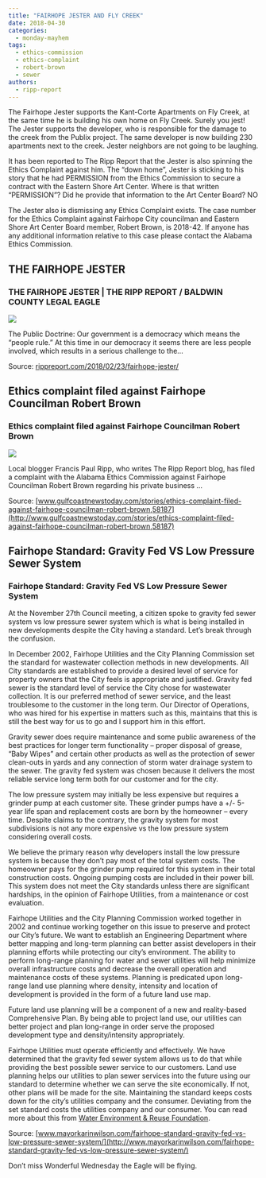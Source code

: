 ```yaml
---
title: "FAIRHOPE JESTER AND FLY CREEK"
date: 2018-04-30
categories: 
  - monday-mayhem
tags: 
  - ethics-commission
  - ethics-complaint
  - robert-brown
  - sewer
authors: 
  - ripp-report
---
```


The Fairhope Jester supports the Kant-Corte Apartments on Fly Creek, at the same time he is building his own home on Fly Creek. Surely you jest! The Jester supports the developer, who is responsible for the damage to the creek from the Publix project. The same developer is now building 230 apartments next to the creek. Jester neighbors are not going to be laughing.

It has been reported to The Ripp Report that the Jester is also spinning the Ethics Complaint against him. The “down home”, Jester is sticking to his story that he had PERMISSION from the Ethics Commission to secure a contract with the Eastern Shore Art Center. Where is that written “PERMISSION”? Did he provide that information to the Art Center Board? NO

The Jester also is dismissing any Ethics Complaint exists. The case number for the Ethics Complaint against Fairhope City councilman and Eastern Shore Art Center Board member, Robert Brown, is 2018-42. If anyone has any additional information relative to this case please contact the Alabama Ethics Commission.

## THE FAIRHOPE JESTER

### THE FAIRHOPE JESTER | THE RIPP REPORT / BALDWIN COUNTY LEGAL EAGLE

![](https://cdn.rippreport.com/wp-content/uploads/2018/04/robjester.jpg)

The Public Doctrine: Our government is a democracy which means the “people rule.” At this time in our democracy it seems there are less people involved, which results in a serious challenge to the…

Source: [rippreport.com/2018/02/23/fairhope-jester/](https://rippreport.com/fairhope-jester/)

## Ethics complaint filed against Fairhope Councilman Robert Brown

### Ethics complaint filed against Fairhope Councilman Robert Brown

![](https://cdn.rippreport.com/wp-content/uploads/2018/04/1520289808_7b60.jpg)

Local blogger Francis Paul Ripp, who writes The Ripp Report blog, has filed a complaint with the Alabama Ethics Commission against Fairhope Councilman Robert Brown regarding his private business …

Source: [www.gulfcoastnewstoday.com/stories/ethics-complaint-filed-against-fairhope-councilman-robert-brown,58187](http://www.gulfcoastnewstoday.com/stories/ethics-complaint-filed-against-fairhope-councilman-robert-brown,58187)

## Fairhope Standard: Gravity Fed VS Low Pressure Sewer System

### Fairhope Standard: Gravity Fed VS Low Pressure Sewer System

At the November 27th Council meeting, a citizen spoke to gravity fed sewer system vs low pressure sewer system which is what is being installed in new developments despite the City having a standard. Let’s break through the confusion.

In December 2002, Fairhope Utilities and the City Planning Commission set the standard for wastewater collection methods in new developments. All City standards are established to provide a desired level of service for property owners that the City feels is appropriate and justified. Gravity fed sewer is the standard level of service the City chose for wastewater collection. It is our preferred method of sewer service, and the least troublesome to the customer in the long term. Our Director of Operations, who was hired for his expertise in matters such as this, maintains that this is still the best way for us to go and I support him in this effort.

Gravity sewer does require maintenance and some public awareness of the best practices for longer term functionality – proper disposal of grease, “Baby Wipes” and certain other products as well as the protection of sewer clean-outs in yards and any connection of storm water drainage system to the sewer. The gravity fed system was chosen because it delivers the most reliable service long term both for our customer and for the city.

The low pressure system may initially be less expensive but requires a grinder pump at each customer site. These grinder pumps have a +/- 5-year life span and replacement costs are born by the homeowner – every time. Despite claims to the contrary, the gravity system for most subdivisions is not any more expensive vs the low pressure system considering overall costs.

We believe the primary reason why developers install the low pressure system is because they don’t pay most of the total system costs. The homeowner pays for the grinder pump required for this system in their total construction costs. Ongoing pumping costs are included in their power bill. This system does not meet the City standards unless there are significant hardships, in the opinion of Fairhope Utilities, from a maintenance or cost evaluation.

Fairhope Utilities and the City Planning Commission worked together in 2002 and continue working together on this issue to preserve and protect our City’s future. We want to establish an Engineering Department where better mapping and long-term planning can better assist developers in their planning efforts while protecting our city’s environment. The ability to perform long-range planning for water and sewer utilities will help minimize overall infrastructure costs and decrease the overall operation and maintenance costs of these systems. Planning is predicated upon long-range land use planning where density, intensity and location of development is provided in the form of a future land use map.

Future land use planning will be a component of a new and reality-based Comprehensive Plan. By being able to project land use, our utilities can better project and plan long-range in order serve the proposed development type and density/intensity appropriately.

Fairhope Utilities must operate efficiently and effectively. We have determined that the gravity fed sewer system allows us to do that while providing the best possible sewer service to our customers. Land use planning helps our utilities to plan sewer services into the future using our standard to determine whether we can serve the site economically. If not, other plans will be made for the site. Maintaining the standard keeps costs down for the city’s utilities company and the consumer. Deviating from the set standard costs the utilities company and our consumer. You can read more about this from [Water Environment & Reuse Foundation](https://cdn.rippreport.com/wp-content/uploads/2018/04/Water-Environment-Reuse-Foundation.pdf).

Source: [www.mayorkarinwilson.com/fairhope-standard-gravity-fed-vs-low-pressure-sewer-system/](http://www.mayorkarinwilson.com/fairhope-standard-gravity-fed-vs-low-pressure-sewer-system/)

Don’t miss Wonderful Wednesday the Eagle will be flying.
